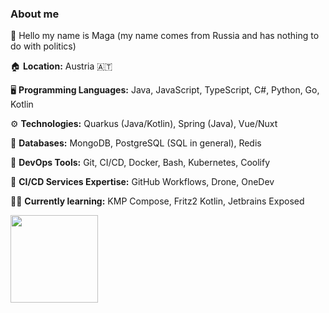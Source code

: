 ### About me

👋 Hello my name is Maga (my name comes from Russia and has nothing to do with politics) 

🏠 <b>Location:</b> Austria 🇦🇹

🖥️ <b>Programming Languages:</b> Java, JavaScript, TypeScript, C#, Python, Go, Kotlin

⚙️ <b>Technologies:</b> Quarkus (Java/Kotlin), Spring (Java), Vue/Nuxt

🔎 <b>Databases:</b> MongoDB, PostgreSQL (SQL in general), Redis

🔖 <b>DevOps Tools:</b> Git, CI/CD, Docker, Bash, Kubernetes, Coolify

🔭 <b>CI/CD Services Expertise:</b> GitHub Workflows, Drone, OneDev

🧑‍🎓 <b>Currently learning:</b> KMP Compose, Fritz2 Kotlin, Jetbrains Exposed


 <p>
  <a href="https://waylonwalker.com/latest"><img height="140" align='center' src="https://github-readme-stats.vercel.app/api/top-langs/?username=ReaperMaga&layout=compact&theme=radical"></a>
</p>

